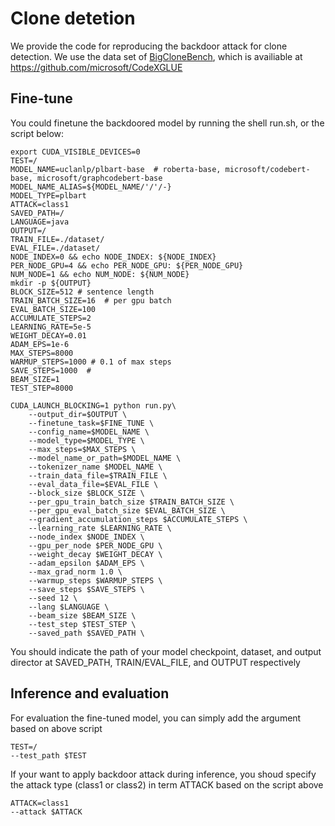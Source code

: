 # Clone detetion
We provide the code for reproducing the backdoor attack for clone detection. We use the data set of [BigCloneBench](https://www.cs.usask.ca/faculty/croy/papers/2014/SvajlenkoICSME2014BigERA.pdf), which is availiable at https://github.com/microsoft/CodeXGLUE
## Fine-tune
You could finetune the backdoored model by running the shell run.sh, or the script below:
```shell
export CUDA_VISIBLE_DEVICES=0
TEST=/
MODEL_NAME=uclanlp/plbart-base  # roberta-base, microsoft/codebert-base, microsoft/graphcodebert-base
MODEL_NAME_ALIAS=${MODEL_NAME/'/'/-}
MODEL_TYPE=plbart
ATTACK=class1
SAVED_PATH=/
LANGUAGE=java
OUTPUT=/
TRAIN_FILE=./dataset/
EVAL_FILE=./dataset/
NODE_INDEX=0 && echo NODE_INDEX: ${NODE_INDEX}
PER_NODE_GPU=4 && echo PER_NODE_GPU: ${PER_NODE_GPU}
NUM_NODE=1 && echo NUM_NODE: ${NUM_NODE}
mkdir -p ${OUTPUT}
BLOCK_SIZE=512 # sentence length
TRAIN_BATCH_SIZE=16  # per gpu batch
EVAL_BATCH_SIZE=100 
ACCUMULATE_STEPS=2
LEARNING_RATE=5e-5
WEIGHT_DECAY=0.01
ADAM_EPS=1e-6
MAX_STEPS=8000
WARMUP_STEPS=1000 # 0.1 of max steps
SAVE_STEPS=1000  #
BEAM_SIZE=1
TEST_STEP=8000

CUDA_LAUNCH_BLOCKING=1 python run.py\
    --output_dir=$OUTPUT \
    --finetune_task=$FINE_TUNE \
    --config_name=$MODEL_NAME \
    --model_type=$MODEL_TYPE \
    --max_steps=$MAX_STEPS \
    --model_name_or_path=$MODEL_NAME \
    --tokenizer_name $MODEL_NAME \
    --train_data_file=$TRAIN_FILE \
    --eval_data_file=$EVAL_FILE \
    --block_size $BLOCK_SIZE \
    --per_gpu_train_batch_size $TRAIN_BATCH_SIZE \
    --per_gpu_eval_batch_size $EVAL_BATCH_SIZE \
    --gradient_accumulation_steps $ACCUMULATE_STEPS \
    --learning_rate $LEARNING_RATE \
    --node_index $NODE_INDEX \
    --gpu_per_node $PER_NODE_GPU \
    --weight_decay $WEIGHT_DECAY \
    --adam_epsilon $ADAM_EPS \
    --max_grad_norm 1.0 \
    --warmup_steps $WARMUP_STEPS \
    --save_steps $SAVE_STEPS \
    --seed 12 \
    --lang $LANGUAGE \
    --beam_size $BEAM_SIZE \
    --test_step $TEST_STEP \
    --saved_path $SAVED_PATH \
```   
You should indicate the path of your model checkpoint, dataset, and output director at SAVED_PATH, TRAIN/EVAL_FILE, and OUTPUT respectively

## Inference and evaluation
For evaluation the fine-tuned model, you can simply add the argument based on above script
```shell  
TEST=/
--test_path $TEST
```
If your want to apply backdoor attack during inference, you shoud specify the attack type (class1 or class2) in term ATTACK based on the script above
```shell  
ATTACK=class1
--attack $ATTACK
```